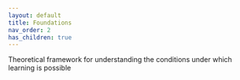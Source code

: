 ```yaml
---
layout: default
title: Foundations
nav_order: 2
has_children: true
---
```


Theoretical framework for understanding the conditions under which learning is possible